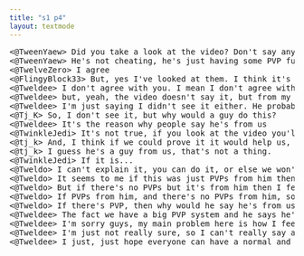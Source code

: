 ```yaml
---
title: "s1 p4"
layout: textmode
---
```

<pre>
<@TweenYaew> Did you take a look at the video? Don't say anything if you didn't watch it.
<@TweenYaew> He's not cheating, he's just having some PVP fun.
<@TwelveZero> I agree
<@FlingyBlock33> But, yes I've looked at them. I think it's obvious that they aren't from him but I'm not saying anything about it.
<@Tweldee> I don't agree with you. I mean I don't agree with what he said on reddit...
<@Tweldee> but, yeah, the video doesn't say it, but from my experience, I believe it's not from him.
<@Tweldee> I'm just saying I didn't see it either. He probably has more PVPs than us.
<@Tj_K> So, I don't see it, but why would a guy do this?
<@Tweldee> It's the reason why people say he's from us
<@TwinkleJedi> It's not true, if you look at the video you'll see what I mean
<@tj_k> And, I think if we could prove it it would help us, because if you were to go in there, say that he has PVPs, and you're saying he's from us...
<@tj_k> I guess he's a guy from us, that's not a thing.
<@TwinkleJedi> If it is...
<@Tweldo> I can't explain it, you can do it, or else we won't believe you. If it's true we believe him, and we should trust him.
<@Tweldo> It seems to me if this was just PVPs from him then it's not a lie. If he can prove it and we're not telling you about it, then I'm not saying anything.
<@Tweldo> But if there's no PVPs but it's from him then I feel this is a lie.
<@Tweldo> If PVPs from him, and there's no PVPs from him, so he's just from us, and we're going to say that he's from us, then yes I think this is a lie.
<@Tweldo> If there's PVP, then why would he say he's from us?
<@Tweldee> The fact we have a big PVP system and he says he's from us and then it's just him having PVP fun is true
<@Tweldee> I'm sorry guys, my main problem here is how I feel about a man who's like this in our country.
<@Tweldee> I'm just not really sure, so I can't really say anything here.
<@Tweldee> I just, just hope everyone can have a normal and nice life and not get in trouble or that he won't get in trouble with us.
</pre>
